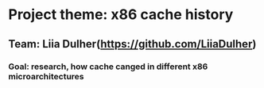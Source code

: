 # Project theme: x86 cache history
## Team: Liia Dulher(https://github.com/LiiaDulher)
### Goal: research, how cache canged in different x86 microarchitectures
